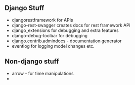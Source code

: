 
## Django Stuff
* djangorestframework for APIs
* django-rest-swagger creates docs for rest framework API
* django_extensions for debugging and extra features
* django-debug-toolbar for debugging
* django.contrib.admindocs - documentation generator
* eventlog for logging model changes etc.

## Non-django stuff
* arrow - for time manipulations
* 
